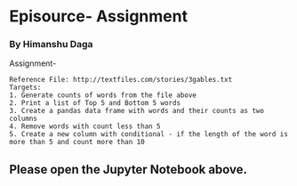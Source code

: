 # Episource- Assignment
### By Himanshu Daga
Assignment-

    Reference File: http://textfiles.com/stories/3gables.txt
    Targets:
    1. Generate counts of words from the file above
    2. Print a list of Top 5 and Bottom 5 words
    3. Create a pandas data frame with words and their counts as two columns
    4. Remove words with count less than 5
    5. Create a new column with conditional - if the length of the word is more than 5 and count more than 10

## Please open the Jupyter Notebook above.
